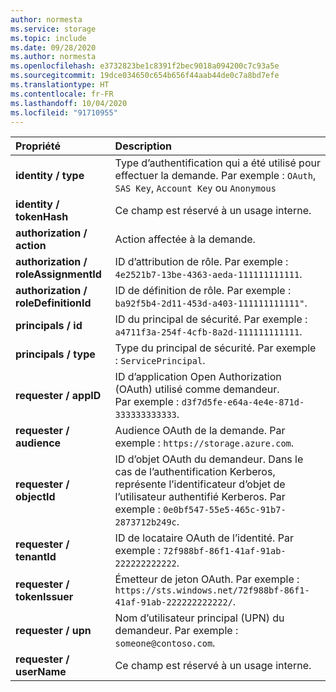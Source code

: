```yaml
---
author: normesta
ms.service: storage
ms.topic: include
ms.date: 09/28/2020
ms.author: normesta
ms.openlocfilehash: e3732823be1c8391f2bec9018a094200c7c93a5e
ms.sourcegitcommit: 19dce034650c654b656f44aab44de0c7a8bd7efe
ms.translationtype: HT
ms.contentlocale: fr-FR
ms.lasthandoff: 10/04/2020
ms.locfileid: "91710955"
---
```

| Propriété | Description |
|:--- |:---|
|**identity / type** | Type d’authentification qui a été utilisé pour effectuer la demande. Par exemple : `OAuth`, `SAS Key`, `Account Key` ou `Anonymous` |
|**identity / tokenHash**|Ce champ est réservé à un usage interne. |
|**authorization / action** | Action affectée à la demande. |
|**authorization / roleAssignmentId** | ID d’attribution de rôle. Par exemple : `4e2521b7-13be-4363-aeda-111111111111`.|
|**authorization / roleDefinitionId** | ID de définition de rôle. Par exemple : `ba92f5b4-2d11-453d-a403-111111111111"`.|
|**principals / id** | ID du principal de sécurité. Par exemple : `a4711f3a-254f-4cfb-8a2d-111111111111`.|
|**principals / type** | Type du principal de sécurité. Par exemple : `ServicePrincipal`. |
|**requester / appID** | ID d’application Open Authorization (OAuth) utilisé comme demandeur. <br> Par exemple : `d3f7d5fe-e64a-4e4e-871d-333333333333`.|
|**requester / audience** | Audience OAuth de la demande. Par exemple : `https://storage.azure.com`. |
|**requester / objectId** | ID d’objet OAuth du demandeur. Dans le cas de l’authentification Kerberos, représente l’identificateur d’objet de l’utilisateur authentifié Kerberos. Par exemple : `0e0bf547-55e5-465c-91b7-2873712b249c`. |
|**requester / tenantId** | ID de locataire OAuth de l’identité. Par exemple : `72f988bf-86f1-41af-91ab-222222222222`.|
|**requester / tokenIssuer** | Émetteur de jeton OAuth. Par exemple : `https://sts.windows.net/72f988bf-86f1-41af-91ab-222222222222/`.|
|**requester / upn** | Nom d’utilisateur principal (UPN) du demandeur. Par exemple : `someone@contoso.com`. |
|**requester / userName** | Ce champ est réservé à un usage interne.|